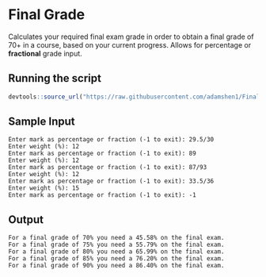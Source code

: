 # Final Grade
Calculates your required final exam grade in order to obtain a final grade of 70+ in a course, based on your current progress. Allows for percentage or **fractional** grade input.

## Running the script

```r
devtools::source_url("https://raw.githubusercontent.com/adamshen1/FinalGrade/master/final-grade.R")
```

## Sample Input

```
Enter mark as percentage or fraction (-1 to exit): 29.5/30
Enter weight (%): 12
Enter mark as percentage or fraction (-1 to exit): 89
Enter weight (%): 12
Enter mark as percentage or fraction (-1 to exit): 87/93
Enter weight (%): 12
Enter mark as percentage or fraction (-1 to exit): 33.5/36
Enter weight (%): 15
Enter mark as percentage or fraction (-1 to exit): -1
```

## Output

```
For a final grade of 70% you need a 45.58% on the final exam.
For a final grade of 75% you need a 55.79% on the final exam.
For a final grade of 80% you need a 65.99% on the final exam.
For a final grade of 85% you need a 76.20% on the final exam.
For a final grade of 90% you need a 86.40% on the final exam.
```
